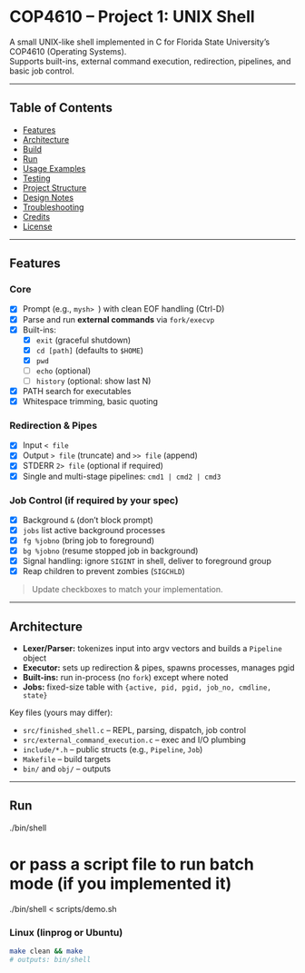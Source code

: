 # COP4610 – Project 1: UNIX Shell

A small UNIX-like shell implemented in C for Florida State University’s COP4610 (Operating Systems).  
Supports built-ins, external command execution, redirection, pipelines, and basic job control.

---

## Table of Contents
- [Features](#features)
- [Architecture](#architecture)
- [Build](#build)
- [Run](#run)
- [Usage Examples](#usage-examples)
- [Testing](#testing)
- [Project Structure](#project-structure)
- [Design Notes](#design-notes)
- [Troubleshooting](#troubleshooting)
- [Credits](#credits)
- [License](#license)

---

## Features

### Core
- [x] Prompt (e.g., `mysh> `) with clean EOF handling (Ctrl-D)
- [x] Parse and run **external commands** via `fork/execvp`
- [x] Built-ins:
  - [x] `exit` (graceful shutdown)
  - [x] `cd [path]` (defaults to `$HOME`)
  - [x] `pwd`
  - [ ] `echo` (optional)
  - [ ] `history` (optional: show last N)
- [x] PATH search for executables
- [x] Whitespace trimming, basic quoting

### Redirection & Pipes
- [x] Input `< file`
- [x] Output `> file` (truncate) and `>> file` (append)
- [x] STDERR `2> file` (optional if required)
- [x] Single and multi-stage pipelines: `cmd1 | cmd2 | cmd3`

### Job Control (if required by your spec)
- [x] Background `&` (don’t block prompt)
- [x] `jobs` list active background processes
- [x] `fg %jobno` (bring job to foreground)
- [x] `bg %jobno` (resume stopped job in background)
- [x] Signal handling: ignore `SIGINT` in shell, deliver to foreground group
- [x] Reap children to prevent zombies (`SIGCHLD`)

> Update checkboxes to match your implementation.

---

## Architecture

- **Lexer/Parser:** tokenizes input into argv vectors and builds a `Pipeline` object
- **Executor:** sets up redirection & pipes, spawns processes, manages pgid
- **Built-ins:** run in-process (no `fork`) except where noted
- **Jobs:** fixed-size table with `{active, pid, pgid, job_no, cmdline, state}`

Key files (yours may differ):
- `src/finished_shell.c` – REPL, parsing, dispatch, job control
- `src/external_command_execution.c` – exec and I/O plumbing
- `include/*.h` – public structs (e.g., `Pipeline`, `Job`)
- `Makefile` – build targets
- `bin/` and `obj/` – outputs

---

## Run
./bin/shell
# or pass a script file to run batch mode (if you implemented it)
./bin/shell < scripts/demo.sh

### Linux (linprog or Ubuntu)
```bash
make clean && make
# outputs: bin/shell
